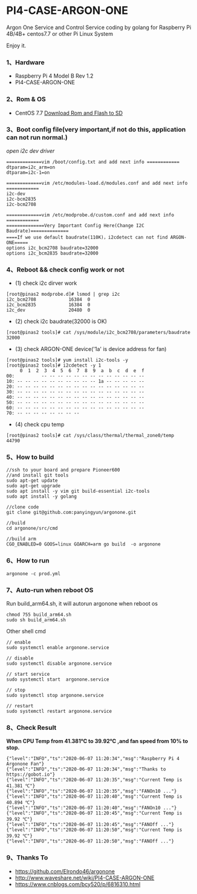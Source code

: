 # PI4-CASE-ARGON-ONE
Argon One Service and Control Service  coding by golang  for Raspberry Pi 4B/4B+ centos7.7 or other Pi Linux System

Enjoy it.

### 1、Hardware 
- Raspberry Pi 4 Model B Rev 1.2
- PI4-CASE-ARGON-ONE

### 2、Rom & OS 
- CentOS 7.7 [Download Rom and Flash to SD](!https://www.michaelapp.com/posts/2018/2018-09-13-%E6%A0%91%E8%8E%93%E6%B4%BE64%E4%BD%8DCentOS%E5%AE%89%E8%A3%85/)

### 3、Boot config file(very important,if not do this, application can not run normal.)

*open i2c dev driver*
```shell
=============vim /boot/config.txt and add next info ============
dtparam=i2c_arm=on
dtparam=i2c-1=on

=============vim /etc/modules-load.d/modules.conf and add next info ============
i2c-dev
i2c-bcm2835
i2c-bcm2708

=============vim /etc/modprobe.d/custom.conf and add next info ============
==============Very Important Config Here(Change I2C Baudrate)==============
====If we use default baudrate(110K)，i2cdetect can not find ARGON-ONE=====
options i2c_bcm2708 baudrate=32000
options i2c_bcm2835 baudrate=32000
```

### 4、Reboot && check config work or not 

 - (1) check i2c dirver work 
```shell
[root@pinas2 modprobe.d]# lsmod | grep i2c
i2c_bcm2708            16384  0 
i2c_bcm2835            16384  0 
i2c_dev                20480  0 
```
 - (2) check i2c baudrate(32000 is OK)
```shell
[root@pinas2 tools]# cat /sys/module/i2c_bcm2708/parameters/baudrate
32000
```

 - (3) check ARGON-ONE device('1a' is device address for fan) 
```shell
[root@pinas2 tools]# yum install i2c-tools -y
[root@pinas2 tools]# i2cdetect -y 1 
     0  1  2  3  4  5  6  7  8  9  a  b  c  d  e  f
00:          -- -- -- -- -- -- -- -- -- -- -- -- -- 
10: -- -- -- -- -- -- -- -- -- -- 1a -- -- -- -- -- 
20: -- -- -- -- -- -- -- -- -- -- -- -- -- -- -- -- 
30: -- -- -- -- -- -- -- -- -- -- -- -- -- -- -- -- 
40: -- -- -- -- -- -- -- -- -- -- -- -- -- -- -- -- 
50: -- -- -- -- -- -- -- -- -- -- -- -- -- -- -- -- 
60: -- -- -- -- -- -- -- -- -- -- -- -- -- -- -- -- 
70: -- -- -- -- -- -- -- --  
```

- (4) check cpu temp 
```shell
[root@pinas2 tools]# cat /sys/class/thermal/thermal_zone0/temp
44790
```

### 5、How to build 

```shell
//ssh to your board and prepare Pioneer600
//and install git tools 
sudo apt-get update
sudo apt-get upgrade
sudo apt install -y vim git build-essential i2c-tools
sudo apt install -y golang

//clone code 
git clone git@github.com:panyingyun/argonone.git

//build 
cd argonone/src/cmd

//build arm
CGO_ENABLED=0 GOOS=linux GOARCH=arm go build  -o argonone
```


### 6、How to run 

```shell
argonone -c prod.yml
```

### 7、Auto-run when reboot OS 

Run build_arm64.sh, it will autorun argonone when reboot os
```shell
chmod 755 build_arm64.sh 
sudo sh build_arm64.sh 
```

Other shell cmd 
```shell
// enable 
sudo systemctl enable argonone.service

// disable 
sudo systemctl disable argonone.service

// start service 
sudo systemctl start  argonone.service

// stop 
sudo systemctl stop argonone.service

// restart 
sudo systemctl restart argonone.service
```

### 8、Check Result

**When CPU Temp from 41.381℃ to 39.92℃ ,and fan speed from 10% to stop.**

```shell
{"level":"INFO","ts":"2020-06-07 11:20:34","msg":"Raspberry Pi 4 Argonone Fan"}
{"level":"INFO","ts":"2020-06-07 11:20:34","msg":"Thanks to https://gobot.io"}
{"level":"INFO","ts":"2020-06-07 11:20:35","msg":"Current Temp is 41.381 ℃"}
{"level":"INFO","ts":"2020-06-07 11:20:35","msg":"FANOn10 ..."}
{"level":"INFO","ts":"2020-06-07 11:20:40","msg":"Current Temp is 40.894 ℃"}
{"level":"INFO","ts":"2020-06-07 11:20:40","msg":"FANOn10 ..."}
{"level":"INFO","ts":"2020-06-07 11:20:45","msg":"Current Temp is 39.92 ℃"}
{"level":"INFO","ts":"2020-06-07 11:20:45","msg":"FANOff ..."}
{"level":"INFO","ts":"2020-06-07 11:20:50","msg":"Current Temp is 39.92 ℃"}
{"level":"INFO","ts":"2020-06-07 11:20:50","msg":"FANOff ..."}
```

### 9、Thanks To

- https://github.com/Elrondo46/argonone
- http://www.waveshare.net/wiki/PI4-CASE-ARGON-ONE
- https://www.cnblogs.com/bcy520/p/6816310.html

